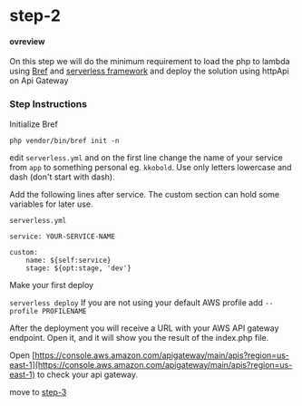 # step-2

#### ovreview
On this step we will do the minimum requirement to load the php to lambda using [Bref](https://bref.sh/) and [serverless framework](https://www.serverless.com/framework/) and deploy the solution using httpApi on Api Gateway

### Step Instructions 

 

Initialize Bref 

``php vendor/bin/bref init -n``

edit ``serverless.yml`` and on the first line change the name of your service from ``app`` to something personal eg. 
``kkobold``. Use only letters lowercase and dash (don't start with dash).

Add the following lines after service. The custom section can hold some variables for later use. 

``serverless.yml``
````
service: YOUR-SERVICE-NAME

custom:
    name: ${self:service}
    stage: ${opt:stage, 'dev'}
````



Make your first deploy

``serverless deploy`` If you are not using your default AWS profile add ``--profile PROFILENAME``


After the deployment you will receive a URL with your AWS API gateway endpoint. Open it, and it will show you the
result of the index.php file. 

Open [https://console.aws.amazon.com/apigateway/main/apis?region=us-east-1](https://console.aws.amazon.com/apigateway/main/apis?region=us-east-1) to check your api gateway. 





move to [step-3](https://github.com/kkobold/php-serverless/blob/main/docs/step-3.md)